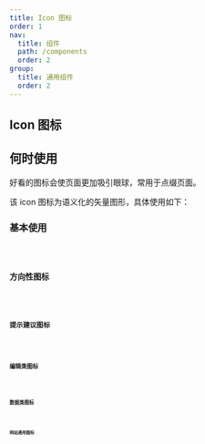```yaml
---
title: Icon 图标
order: 1
nav:
  title: 组件
  path: /components
  order: 2
group:
  title: 通用组件
  order: 2
---
```


## Icon 图标

## 何时使用

好看的图标会使页面更加吸引眼球，常用于点缀页面。

<Alert type="info">
  该 icon 图标为语义化的矢量图形，具体使用如下：
</Alert>

### 基本使用

<code src="./demos/index1.tsx" />

### 方向性图标

<code src="./demos/index2.tsx" inline />

### 提示建议图标

<code src="./demos/index3.tsx" inline />

### 编辑类图标

<code src="./demos/index4.tsx" inline />

### 数据类图标

<code src="./demos/index5.tsx" inline />

### 网站通用图标

<code src="./demos/index6.tsx" inline />

<API />
